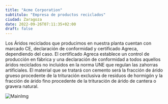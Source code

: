 ```yaml
---
title: "Acme Corporation"
subtitulo: "Empresa de productos reciclados"
ciudad: Zaragoza
date: 2022-09-26T07:11:35+02:00
draft: false
---
```


Los Áridos reciclados que producimos en nuestra planta cuentan con marcado CE, declaración de conformidad y certificado Agreca, dependiendo del caso. El certificado Agreca establece un control de producción en fábrica y una declaración de conformidad a todos aquellos áridos reciclados no incluidos en la norma UNE que regulan las zahorras artificiales. El material que se tratará con cemento será la fracción de árido grueso procedente de la trituración exclusiva de residuos de hormigón y la fracción de árido fino procedente de la trituración de árido de cantera o gravera natural.

![MainImg](https://www.ikea.com/nl/nl/images/products/talrika-mes-beige__0808965_pe770914_s5.jpg?f=l)